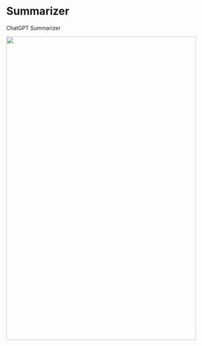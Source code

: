 # Summarizer
ChatGPT Summarizer


<img src="https://i.imgur.com/Lj0yFJS.png" width="500" height="800" />
